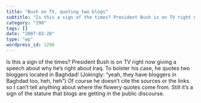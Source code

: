 ```yaml
---
title: "Bush on TV, quoting two blogs"
subtitle: "Is this a sign of the times? President Bush is on TV right now giving a speech about why he’s right ..."
category: "298"
tags: []
date: "2007-03-28"
type: "wp"
wordpress_id: 1296
---
```

Is this a sign of the times? President Bush is on TV right now giving a speech about why he’s right about Iraq. To bolster his case, he quotes two bloggers located in Baghdad! (Jokingly: “yeah, they have bloggers in Baghdad too, heh, heh”) Of course he doesn’t cite the sources or the links so I can’t tell anything about where the flowery quotes come from. Still it’s a sign of the stature that blogs are getting in the public discourse.